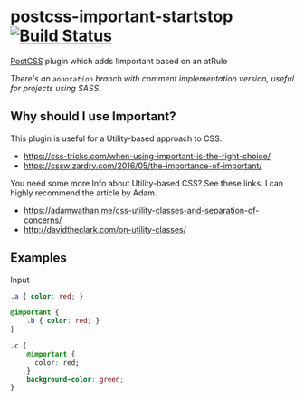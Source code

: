 # postcss-important-startstop [![Build Status][ci-img]][ci]

[PostCSS]: https://github.com/postcss/postcss
[ci-img]:  https://travis-ci.org/psren/postcss-important-startstop.svg
[ci]:      https://travis-ci.org/psren/postcss-important-startstop

[PostCSS] plugin which adds !important based on an atRule

_There's an `annotation` branch with comment implementation version, useful for projects using SASS._

## Why should I use Important?

This plugin is useful for a Utility-based approach to CSS.
- https://css-tricks.com/when-using-important-is-the-right-choice/
- https://csswizardry.com/2016/05/the-importance-of-important/

You need some more Info about Utility-based CSS?
See these links. I can highly recommend the article by Adam.

- https://adamwathan.me/css-utility-classes-and-separation-of-concerns/
- http://davidtheclark.com/on-utility-classes/

## Examples

Input
```css
.a { color: red; }

@important {
    .b { color: red; }
}

.c {
    @important {
      color: red;
    }
    background-color: green;
}
```